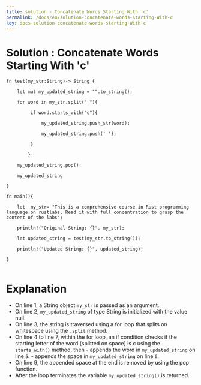 ```yaml
---
title: solution - Concatenate Words Starting With 'c'
permalink: /docs/en/solution-concatenate-words-starting-With-c
key: docs-solution-concatenate-words-starting-With-c
---
```


# Solution : Concatenate Words Starting With 'c'


```
fn test(my_str:String)-> String {

    let mut my_updated_string = "".to_string(); 

    for word in my_str.split(" "){

         if word.starts_with("c"){

             my_updated_string.push_str(word);

             my_updated_string.push(' ');

         }

        }

    my_updated_string.pop();

    my_updated_string

}

fn main(){

    let  my_str= "This is a comprehensive course in Rust programming language on rustlabs. Read it with full concentration to grasp the content of the labs";

    println!("Original String: {}", my_str);

    let updated_string = test(my_str.to_string());

    println!("Updated String: {}", updated_string);

}


```

# Explanation 
 - On line 1, a String object `my_str` is passed as an argument. 
 - On line 2, `my_updated_string` of type String is initialized with the value null.
 - On line 3, the string is traversed using a for loop that splits on whitespace using the `.split` method.
 - On line 4 to line 7, within the for loop, an if condition checks if the starting letter of the word (splitted on space) is c using the `starts_with()` method, then
       - appends the word in `my_updated_string` on line `5`.
       - appends the space in `my_updated_string` on line `6`.
 - On line 9, the appended space at the end is removed by using the pop function.
 - After the loop terminates the variable `my_updated_string()` is returned.



